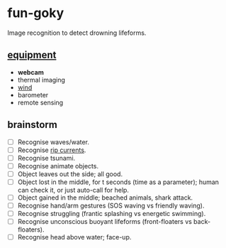 # fun-goky
Image recognition to detect drowning lifeforms.

## [equipment](https://en.wikipedia.org/wiki/Template:Sensors)
* **webcam**
* thermal imaging
* [wind](https://en.wikipedia.org/wiki/Wind#Measurement)
* barometer
* remote sensing

## brainstorm
- [ ] Recognise waves/water.
- [ ] Recognise [rip currents](https://en.wikipedia.org/wiki/Rip_current#Causes_and_occurrence).
- [ ] Recognise tsunami.
- [ ] Recognise animate objects.
- [ ] Object leaves out the side; all good.
- [ ] Object lost in the middle, for t seconds (time as a parameter); human can check it, or just auto-call for help.
- [ ] Object gained in the middle; beached animals, shark attack.
- [ ] Recognise hand/arm gestures (SOS waving vs friendly waving).
- [ ] Recognise struggling (frantic splashing vs energetic swimming).
- [ ] Recognise unconscious buoyant lifeforms (front-floaters vs back-floaters).
- [ ] Recognise head above water; face-up.
